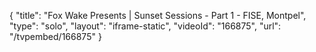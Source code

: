 {
    "title": "Fox Wake Presents | Sunset Sessions - Part 1 - FISE, Montpel",
    "type": "solo",
    "layout": "iframe-static",
    "videoId": "166875",
    "url": "\/tvpembed\/166875"
}